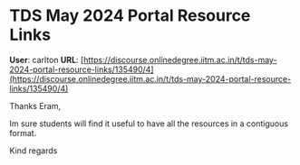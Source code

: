 # TDS May 2024 Portal Resource Links

**User**: carlton
**URL**: [https://discourse.onlinedegree.iitm.ac.in/t/tds-may-2024-portal-resource-links/135490/4](https://discourse.onlinedegree.iitm.ac.in/t/tds-may-2024-portal-resource-links/135490/4)

Thanks Eram,

Im sure students will find it useful to have all the resources in a contiguous format.

Kind regards
